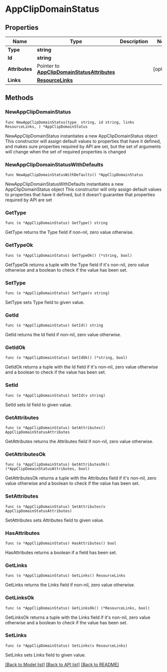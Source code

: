 # AppClipDomainStatus

## Properties

Name | Type | Description | Notes
------------ | ------------- | ------------- | -------------
**Type** | **string** |  | 
**Id** | **string** |  | 
**Attributes** | Pointer to [**AppClipDomainStatusAttributes**](AppClipDomainStatusAttributes.md) |  | [optional] 
**Links** | [**ResourceLinks**](ResourceLinks.md) |  | 

## Methods

### NewAppClipDomainStatus

`func NewAppClipDomainStatus(type_ string, id string, links ResourceLinks, ) *AppClipDomainStatus`

NewAppClipDomainStatus instantiates a new AppClipDomainStatus object
This constructor will assign default values to properties that have it defined,
and makes sure properties required by API are set, but the set of arguments
will change when the set of required properties is changed

### NewAppClipDomainStatusWithDefaults

`func NewAppClipDomainStatusWithDefaults() *AppClipDomainStatus`

NewAppClipDomainStatusWithDefaults instantiates a new AppClipDomainStatus object
This constructor will only assign default values to properties that have it defined,
but it doesn't guarantee that properties required by API are set

### GetType

`func (o *AppClipDomainStatus) GetType() string`

GetType returns the Type field if non-nil, zero value otherwise.

### GetTypeOk

`func (o *AppClipDomainStatus) GetTypeOk() (*string, bool)`

GetTypeOk returns a tuple with the Type field if it's non-nil, zero value otherwise
and a boolean to check if the value has been set.

### SetType

`func (o *AppClipDomainStatus) SetType(v string)`

SetType sets Type field to given value.


### GetId

`func (o *AppClipDomainStatus) GetId() string`

GetId returns the Id field if non-nil, zero value otherwise.

### GetIdOk

`func (o *AppClipDomainStatus) GetIdOk() (*string, bool)`

GetIdOk returns a tuple with the Id field if it's non-nil, zero value otherwise
and a boolean to check if the value has been set.

### SetId

`func (o *AppClipDomainStatus) SetId(v string)`

SetId sets Id field to given value.


### GetAttributes

`func (o *AppClipDomainStatus) GetAttributes() AppClipDomainStatusAttributes`

GetAttributes returns the Attributes field if non-nil, zero value otherwise.

### GetAttributesOk

`func (o *AppClipDomainStatus) GetAttributesOk() (*AppClipDomainStatusAttributes, bool)`

GetAttributesOk returns a tuple with the Attributes field if it's non-nil, zero value otherwise
and a boolean to check if the value has been set.

### SetAttributes

`func (o *AppClipDomainStatus) SetAttributes(v AppClipDomainStatusAttributes)`

SetAttributes sets Attributes field to given value.

### HasAttributes

`func (o *AppClipDomainStatus) HasAttributes() bool`

HasAttributes returns a boolean if a field has been set.

### GetLinks

`func (o *AppClipDomainStatus) GetLinks() ResourceLinks`

GetLinks returns the Links field if non-nil, zero value otherwise.

### GetLinksOk

`func (o *AppClipDomainStatus) GetLinksOk() (*ResourceLinks, bool)`

GetLinksOk returns a tuple with the Links field if it's non-nil, zero value otherwise
and a boolean to check if the value has been set.

### SetLinks

`func (o *AppClipDomainStatus) SetLinks(v ResourceLinks)`

SetLinks sets Links field to given value.



[[Back to Model list]](../README.md#documentation-for-models) [[Back to API list]](../README.md#documentation-for-api-endpoints) [[Back to README]](../README.md)


